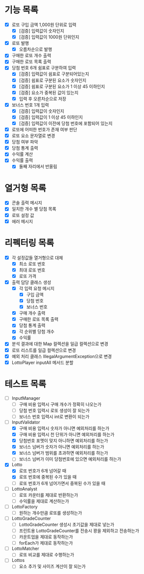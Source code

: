 # 기능 목록
- [X] 로또 구입 금액 1,000원 단위로 입력
  - [X] [검증] 입력값이 숫자인지
  - [X] [검증] 입력값이 1000원 단위인지
- [X] 로또 발행
  - [X] 오름차순으로 발행
- [X] 구매한 로또 개수 출력
- [X] 구매한 로또 목록 출력
- [X] 당첨 번호 6개 쉼표로 구분하여 입력
    - [X] [검증] 입력값이 쉼표로 구분되어있는지
    - [X] [검증] 쉼표로 구분된 요소가 숫자인지
    - [X] [검증] 쉼표로 구분된 요소가 1 이상 45 이하인지
    - [X] [검증] 요소가 중복된 값이 있는지
    - [X] 입력 후 오른차순으로 저장
- [X] 보너스 번호 1개 입력
    - [X] [검증] 입력값이 숫자인지
    - [X] [검증] 입력값이 1 이상 45 이하인지 
    - [X] [검증] 입력값이 이전에 당첨 번호에 포함되어 있는지
- [X] 로또에 어떠한 번호가 존재 여부 판단
- [X] 로또 요소 문자열로 변경
- [X] 당첨 여부 파악
- [X] 당첨 통계 출력
- [X] 수익률 계산
- [X] 수익률 출력
  - [X] 둘째 자리에서 반올림

# 열거형 목록
- [X] 콘솔 출력 메시지
- [X] 일치한 개수 별 당첨 목록
- [X] 로또 설정 값
- [X] 에러 메시지 

# 리펙터링 목록
- [X] 각 설정값들 열거형으로 대체
  - [X] 최소 로또 번호
  - [X] 최대 로또 번호
  - [X] 로또 가격
- [X] 출력 담당 클래스 생성
  - [X] 각 입력 요청 메시지
    - [X] 구입 금액
    - [X] 당첨 번호
    - [X] 보너스 번호
  - [X] 구매 개수 출력
  - [X] 구매한 로또 목록 출력
  - [X] 당첨 통계 출력
  - [X] 각 순위별 당첨 개수
  - [X] 수익률
- [X] 분석 결과에 대한 Map 컬렉션을 일급 컬렉션으로 변경
- [X] 로또 리스트를 일급 컬렉션으로 변경
- [X] 예외 처리 클래스 IllegalArgumentException으로 변경 
- [X] LottoPlayer inputAll 메서드 분할

# 테스트 목록
- [ ] InputManager
  - [ ] 구매 비용 입력시 구매 개수가 정확히 나오는가
  - [ ] 당첨 번호 입력시 로또 생성이 잘 되는가
  - [ ] 보너스 번호 입력시 int로 변환이 되는가
- [ ] InputValidator
  - [X] 구매 비용 입력시 숫자가 아니면 예외처리를 하는가
  - [X] 구매 비용 입력시 천 단위가 아니면 예외처리를 하는가
  - [X] 당첨번호 포멧이 맞지 아니하면 예외처리를 하는가
  - [X] 보너스 넘버가 숫자가 아니면 예외처리를 하는가
  - [X] 보너스 넘버가 범위를 초과하면 예외처리를 하는가
  - [ ] 보너스 넘버가 이미 당첨번호에 있으면 예외처리를 하는가
- [X] Lotto
  - [X] 로또 번호가 6개 넘어갈 때
  - [X] 로또 번호에 중복된 수가 있을 때
  - [ ] 로또 번호가 6개 넘어가면서 중복된 수가 있을 때
- [ ] LottoAnalyst
  - [ ] 로또 카운터를 제대로 반환하는가
  - [ ] 수익률을 제대로 계산하는가
- [ ] LottoFactory
  - [ ] 원하는 개수만큼 로또를 생성하는가
- [ ] LottoGradeCounter
  - [ ] LottoGradeCounter 생성시 초기값을 제대로 넣는가
  - [ ] 프린트용 LottoGradeCounter를 전송시 꽝을 제외하고 전송하는가
  - [ ] 카운트업을 제대로 동작하는가
  - [ ] forEach가 제대로 동작하는가
- [ ] LottoMatcher
  - [ ] 로또 비교를 제대로 수행하는가 
- [ ] Lottos
  - [ ] 요소 추가 및 사이즈 계산이 잘 되는가
